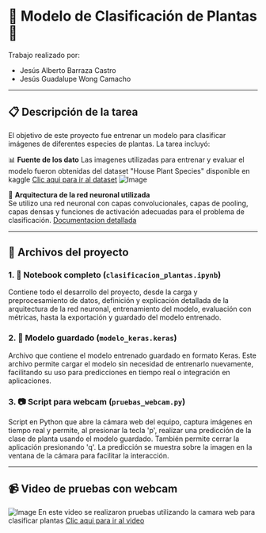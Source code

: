 # 🌿 Modelo de Clasificación de Plantas 🌿
Trabajo realizado por:
- Jesús Alberto Barraza Castro
- Jesús Guadalupe Wong Camacho
***

## 📋 Descripción de la tarea

El objetivo de este proyecto fue entrenar un modelo para clasificar imágenes de diferentes especies de plantas. La tarea incluyó:

📊 **Fuente de los dato**
Las imagenes utilizadas para entrenar y evaluar el modelo fueron obtenidas del dataset "House Plant Species" disponible en kaggle
[Clic aqui para ir al dataset](https://www.kaggle.com/datasets/kacpergregorowicz/house-plant-species/data)
![Image](https://github.com/user-attachments/assets/370d1cb6-98c6-487b-acdf-f99e8a29e911)

🧠 **Arquitectura de la red neuronal utilizada**  
Se utilizo una red neuronal con capas convolucionales, capas de pooling, capas densas y funciones de activación adecuadas para el problema de clasificación.
[Documentacion detallada](https://github.com/jesusBarrazaCastro/itc_topicos_ia/blob/main/UNIDAD%204/TAREA%202/documentacion_clasificacion_plantas.pdf)

---

## 📁 Archivos del proyecto

### 1. 📓 Notebook completo (`clasificacion_plantas.ipynb`)

Contiene todo el desarrollo del proyecto, desde la carga y preprocesamiento de datos, definición y explicación detallada de la arquitectura de la red neuronal, entrenamiento del modelo, evaluación con métricas, hasta la exportación y guardado del modelo entrenado.

### 2. 🧩 Modelo guardado (`modelo_keras.keras`)

Archivo que contiene el modelo entrenado guardado en formato Keras. Este archivo permite cargar el modelo sin necesidad de entrenarlo nuevamente, facilitando su uso para predicciones en tiempo real o integración en aplicaciones.

### 3. 📷 Script para webcam (`pruebas_webcam.py`)

Script en Python que abre la cámara web del equipo, captura imágenes en tiempo real y permite, al presionar la tecla 'p', realizar una predicción de la clase de planta usando el modelo guardado. También permite cerrar la aplicación presionando 'q'. La predicción se muestra sobre la imagen en la ventana de la cámara para facilitar la interacción.

---

## 📹 Video de pruebas con webcam
![Image](https://github.com/user-attachments/assets/a76faf95-0562-4516-8702-e273fbd5d285)
En este video se realizaron pruebas utilizando la camara web para clasificar plantas
[Clic aqui para ir al video](https://youtu.be/IKAmNQ2jGpc)
